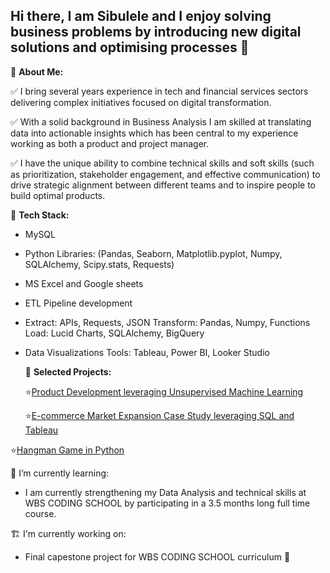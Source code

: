 ## Hi there, I am Sibulele and I enjoy solving business problems by  introducing new digital solutions and optimising processes 👋

 🎯 **About Me:**

✅ I bring several years experience in tech and financial services sectors delivering complex initiatives focused on digital transformation. 

✅ With a solid background in Business Analysis I am skilled at translating  data into actionable insights which has been central to my experience working as both a product and project manager.

✅ I have the unique ability to  combine technical skills and soft skills (such as prioritization, stakeholder engagement, and effective communication)  to drive strategic alignment between different teams and  to inspire people to build optimal products. 

🔧 **Tech Stack:** 

- MySQL 
- Python 
  Libraries: (Pandas, Seaborn, Matplotlib.pyplot, Numpy, SQLAlchemy, Scipy.stats, Requests)
- MS Excel and Google sheets 
- ETL Pipeline development
-   Extract: APIs, Requests, JSON
   Transform: Pandas, Numpy, Functions
  Load: Lucid Charts, SQLAlchemy, BigQuery
- Data Visualizations
  Tools: Tableau, Power BI,  Looker Studio

  :pushpin: **Selected Projects:**

  :star:[Product Development leveraging Unsupervised Machine Learning](https://github.com/sngomane/-Product-Development-Leveraging-Unsupervised-Machine-Learning)
  
  :star:[E-commerce Market Expansion Case Study leveraging SQL and Tableau](https://github.com/sngomane/E-commerce-Market-Expansion-Case-Study-leveraging-SQL-and-Tableau)
  
:star:[Hangman Game in Python](https://github.com/sngomane/Hangman-Game-in-Python)

 🌱 I’m currently learning: 
- I am  currently strengthening  my Data Analysis and  technical skills at WBS CODING SCHOOL by participating in a 3.5 months long full time course. 

🏗 I'm currently working on: 
- Final capestone project for WBS CODING SCHOOL curriculum 💪
